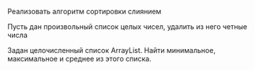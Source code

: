 Реализовать алгоритм сортировки слиянием

Пусть дан произвольный список целых чисел, удалить из него четные числа

Задан целочисленный список ArrayList. Найти минимальное, максимальное и среднее из этого списка.
